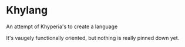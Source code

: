 Khylang
=======

An attempt of Khyperia's to create a language

It's vaugely functionally oriented, but nothing is really pinned down yet.
